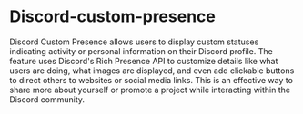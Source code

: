 ﻿# Discord-custom-presence
Discord Custom Presence allows users to display custom statuses indicating activity or personal information on their Discord profile. The feature uses Discord's Rich Presence API to customize details like what users are doing, what images are displayed, and even add clickable buttons to direct others to websites or social media links. This is an effective way to share more about yourself or promote a project while interacting within the Discord community.

